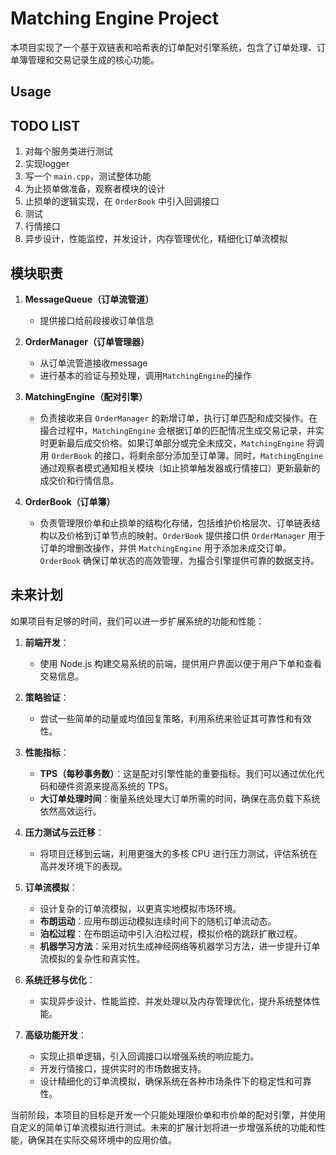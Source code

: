# Matching Engine Project

本项目实现了一个基于双链表和哈希表的订单配对引擎系统，包含了订单处理、订单簿管理和交易记录生成的核心功能。

## Usage


## TODO LIST

1. 对每个服务类进行测试
2. 实现logger
3. 写一个 `main.cpp`，测试整体功能
4. 为止损单做准备，观察者模块的设计
5. 止损单的逻辑实现，在 `OrderBook` 中引入回调接口
6. 测试
7. 行情接口
8. 异步设计，性能监控，并发设计，内存管理优化，精细化订单流模拟

## 模块职责

1. **MessageQueue（订单流管道）**
   - 提供接口给前段接收订单信息

2. **OrderManager（订单管理器）**
   - 从订单流管道接收message
   - 进行基本的验证与预处理，调用`MatchingEngine`的操作

3. **MatchingEngine（配对引擎）**
   - 负责接收来自 `OrderManager` 的新增订单，执行订单匹配和成交操作。在撮合过程中，`MatchingEngine` 会根据订单的匹配情况生成交易记录，并实时更新最后成交价格。如果订单部分或完全未成交，`MatchingEngine` 将调用 `OrderBook` 的接口，将剩余部分添加至订单簿。同时，`MatchingEngine` 通过观察者模式通知相关模块（如止损单触发器或行情接口）更新最新的成交价和行情信息。

4. **OrderBook（订单簿）**
   - 负责管理限价单和止损单的结构化存储，包括维护价格层次、订单链表结构以及价格到订单节点的映射。`OrderBook` 提供接口供 `OrderManager` 用于订单的增删改操作，并供 `MatchingEngine` 用于添加未成交订单。`OrderBook` 确保订单状态的高效管理，为撮合引擎提供可靠的数据支持。

## 未来计划

如果项目有足够的时间，我们可以进一步扩展系统的功能和性能：

1. **前端开发**：
   - 使用 Node.js 构建交易系统的前端，提供用户界面以便于用户下单和查看交易信息。

2. **策略验证**：
   - 尝试一些简单的动量或均值回复策略，利用系统来验证其可靠性和有效性。

3. **性能指标**：
   - **TPS（每秒事务数）**：这是配对引擎性能的重要指标。我们可以通过优化代码和硬件资源来提高系统的 TPS。
   - **大订单处理时间**：衡量系统处理大订单所需的时间，确保在高负载下系统依然高效运行。

4. **压力测试与云迁移**：
   - 将项目迁移到云端，利用更强大的多核 CPU 进行压力测试，评估系统在高并发环境下的表现。

5. **订单流模拟**：
   - 设计复杂的订单流模拟，以更真实地模拟市场环境。
   - **布朗运动**：应用布朗运动模拟连续时间下的随机订单流动态。
   - **泊松过程**：在布朗运动中引入泊松过程，模拟价格的跳跃扩散过程。
   - **机器学习方法**：采用对抗生成神经网络等机器学习方法，进一步提升订单流模拟的复杂性和真实性。

6. **系统迁移与优化**：
   - 实现异步设计、性能监控、并发处理以及内存管理优化，提升系统整体性能。

7. **高级功能开发**：
   - 实现止损单逻辑，引入回调接口以增强系统的响应能力。
   - 开发行情接口，提供实时的市场数据支持。
   - 设计精细化的订单流模拟，确保系统在各种市场条件下的稳定性和可靠性。

当前阶段，本项目的目标是开发一个只能处理限价单和市价单的配对引擎，并使用自定义的简单订单流模拟进行测试。未来的扩展计划将进一步增强系统的功能和性能，确保其在实际交易环境中的应用价值。
